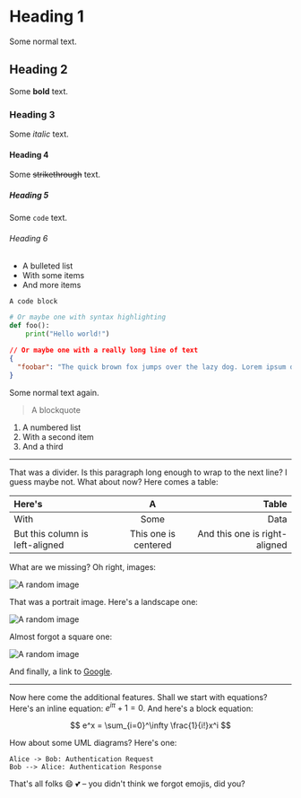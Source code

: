 # Heading 1

Some normal text.

## Heading 2

Some **bold** text.

### Heading 3

Some _italic_ text.

#### Heading 4

Some ~~strikethrough~~ text.

##### Heading 5

Some `code` text.

###### Heading 6

- A bulleted list
- With some items
- And more items

```
A code block
```

```python
# Or maybe one with syntax highlighting
def foo():
    print("Hello world!")
```

```json
// Or maybe one with a really long line of text
{
  "foobar": "The quick brown fox jumps over the lazy dog. Lorem ipsum dolor sit amet, consectetur adipiscing elit. Sed non risus. Suspendisse lectus tortor, dignissim sit amet, adipiscing nec, ultricies sed, dolor.",
}
```


Some normal text again.

> A blockquote

1. A numbered list
1. With a second item
1. And a third

---

That was a divider. Is this paragraph long enough to wrap to the next line? I guess maybe not. What about now? Here comes a table:

| Here's                          |          A           |                         Table |
| :------------------------------ | :------------------: | ----------------------------: |
| With                            |         Some         |                          Data |
| But this column is left-aligned | This one is centered | And this one is right-aligned |

What are we missing? Oh right, images:

![A random image](https://picsum.photos/200/300)

That was a portrait image. Here's a landscape one:

![A random image](https://picsum.photos/300/200)

Almost forgot a square one:

![A random image](https://picsum.photos/300)

And finally, a link to [Google](https://google.com).

---

Now here come the additional features. Shall we start with equations? Here's an inline equation: $e^{i\pi} + 1 = 0$. And here's a block equation:

$$
e^x = \sum_{i=0}^\infty \frac{1}{i!}x^i
$$

How about some UML diagrams? Here's one:

```plantuml
Alice -> Bob: Authentication Request
Bob --> Alice: Authentication Response
```

That's all folks :smile: :two_hearts: – you didn't think we forgot emojis, did you?